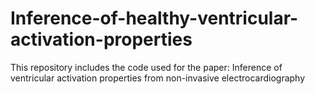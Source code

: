 # Inference-of-healthy-ventricular-activation-properties
This repository includes the code used for the paper: Inference of ventricular activation properties from non-invasive electrocardiography
